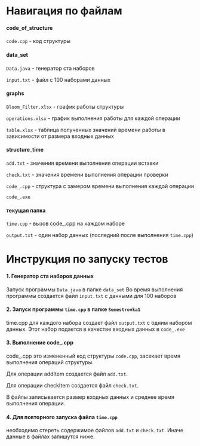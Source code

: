 # **Навигация по файлам**

#### code_of_structure

`code.cpp` - код структуры

#### data_set


`Data.java` - генератор ста наборов

`input.txt` - файл с 100 наборами данных

#### graphs

`Bloom_Filter.xlsx` - график работы структуры

`operations.xlsx` - график выполнения работы
   для каждой операции

`table.xlsx` - таблица полученных значений времени
   работы в зависимости от размера входных данных

#### structure_time

   `add.txt` - значения времени выполнения операции вставки

   `check.txt` - значения времени выполнения операции проверки

   `code_.cpp` - структура с замером времени выполнения каждой операции

   `code_.exe`

#### текущая папка

`time.cpp` - вызов code_.cpp на каждом наборе

`output.txt` - один набор данных (последний после выполнения `time.cpp`)

# **Инструкция по запуску тестов**

#### 1. Генератор ста наборов данных
   
   Запуск программы `Data.java` в папке `data_set`
   Во время выполнения программы создается файл `input.txt`
   c данными для 100 наборов

#### 2. Запуск программы `time.cpp` в папке `Semestrovka1`
   
   time.cpp для каждого набора создает файл `output.txt`
   с одним набором данных.
   Этот набор подается в качестве входных данных в `code_.exe`

#### 3. Выполнение code_.cpp
   
   code_.cpp это измененный код структуры `code.cpp`, засекает
   время выполнения операций структуры.
   
   Для операции addItem создается файл `add.txt`.
   
   Для операции checkItem создается файл `check.txt`.
   
   В файлы записывается размер входных данных и среднее время
   выполнения операции.
   
#### 4. Для повторного запуска файла `time.cpp` 

   необходимо стереть содержимое файлов `add.txt` и `check.txt`. Иначе данные
   в файлах запишутся ниже.
   

